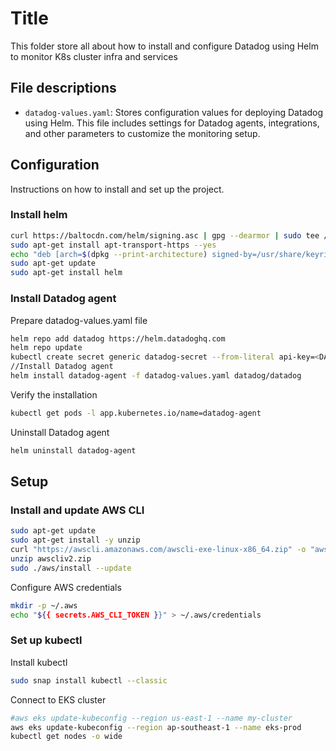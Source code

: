 # Title
This folder store all about how to install and configure Datadog using Helm to monitor K8s cluster infra and services

## File descriptions

- `datadog-values.yaml`: Stores configuration values for deploying Datadog using Helm. This file includes settings for Datadog agents, integrations, and other parameters to customize the monitoring setup.


## Configuration

Instructions on how to install and set up the project.

### Install helm
```bash
curl https://baltocdn.com/helm/signing.asc | gpg --dearmor | sudo tee /usr/share/keyrings/helm.gpg > /dev/null
sudo apt-get install apt-transport-https --yes
echo "deb [arch=$(dpkg --print-architecture) signed-by=/usr/share/keyrings/helm.gpg] https://baltocdn.com/helm/stable/debian/ all main" | sudo tee /etc/apt/sources.list.d/helm-stable-debian.list
sudo apt-get update
sudo apt-get install helm
```
### Install Datadog agent
Prepare datadog-values.yaml file
```bash
helm repo add datadog https://helm.datadoghq.com
helm repo update
kubectl create secret generic datadog-secret --from-literal api-key=<DATADOG_API_KEY>
//Install Datadog agent
helm install datadog-agent -f datadog-values.yaml datadog/datadog 
```
Verify the installation
```bash
kubectl get pods -l app.kubernetes.io/name=datadog-agent
```

Uninstall Datadog agent
```bash
helm uninstall datadog-agent
```

## Setup
### Install and update AWS CLI
```bash
sudo apt-get update
sudo apt-get install -y unzip
curl "https://awscli.amazonaws.com/awscli-exe-linux-x86_64.zip" -o "awscliv2.zip"
unzip awscliv2.zip
sudo ./aws/install --update
```

Configure AWS credentials
```bash
mkdir -p ~/.aws
echo "${{ secrets.AWS_CLI_TOKEN }}" > ~/.aws/credentials
```

### Set up kubectl 
Install kubectl
```bash
sudo snap install kubectl --classic
```
Connect to EKS cluster

```bash
#aws eks update-kubeconfig --region us-east-1 --name my-cluster
aws eks update-kubeconfig --region ap-southeast-1 --name eks-prod
kubectl get nodes -o wide
```
